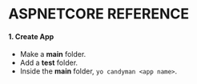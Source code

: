 # ASPNETCORE REFERENCE

#### 1. Create App
  + Make a **main** folder.
  + Add a **test** folder.
  + Inside the **main** folder, `yo candyman <app name>`.
